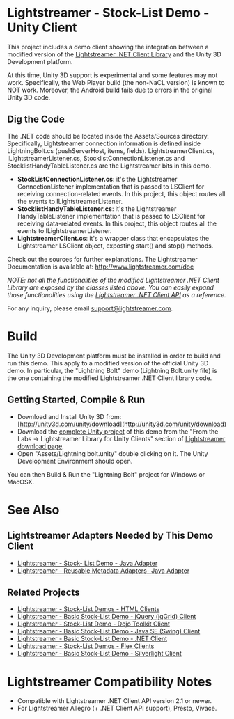 # Lightstreamer - Stock-List Demo - Unity Client #

<!-- END DESCRIPTION lightstreamer-example-stocklist-client-unity -->

This project includes a demo client showing the integration between a modified version of the [Lightstreamer .NET Client Library](http://www.lightstreamer.com/docs/client_dotnet_api/frames.html) and the Unity 3D Development platform.<br>

At this time, Unity 3D support is experimental and some features may not work. Specifically, the Web Player build (the non-NaCL version) is known to NOT work. Moreover, the Android build fails due to errors in the original Unity 3D code.

## Dig the Code ##

The .NET code should be located inside the Assets/Sources directory.<br>
Specifically, Lightstreamer connection information is defined inside LightningBolt.cs (pushServerHost, items, fields).
LightstreamerClient.cs, ILightstreamerListener.cs, StocklistConnectionListener.cs and StocklistHandyTableListener.cs are the Lightstreamer bits in this demo.

* <b>StockListConnectionListener.cs</b>: it's the Lightstreamer ConnectionListener implementation that is passed to LSClient for receiving connection-related events. In this project, this object routes all the events to ILightstreamerListener.
* <b>StocklistHandyTableListener.cs</b>: it's the Lightstreamer HandyTableListener implementation that is passed to LSClient for receiving data-related events. In this project, this object routes all the events to ILightstreamerListener.
* <b>LightstreamerClient.cs</b>: it's a wrapper class that encapsulates the Lightstreamer LSClient object, exposting start() and stop() methods.

Check out the sources for further explanations. The Lightstreamer Documentation is available at: http://www.lightstreamer.com/doc<br>

<i>NOTE: not all the functionalities of the modified Lightstreamer .NET Client Library are exposed by the classes listed above. You can easily expand those functionalities using the [Lightstreamer .NET Client API](http://www.lightstreamer.com/docs/client_dotnet_api/frames.html) as a reference. </i>

For any inquiry, please email support@lightstreamer.com.

<!-- START DESCRIPTION lightstreamer-example-stocklist-client-unity -->

# Build #

The Unity 3D Development platform must be installed in order to build and run this demo. This apply to a modified version of the official Unity 3D demo. In particular, the "Lightning Bolt" demo (Lightning Bolt.unity file) is the one containing the modified Lightstreamer .NET Client library code.

## Getting Started, Compile & Run ##

* Download and Install Unity 3D from: [http://unity3d.com/unity/download](http://unity3d.com/unity/download)
* Download the [complete Unity project](http://www.lightstreamer.com/download/1060/) of this demo from the "From the Labs -> Lightstreamer Library for Unity Clients" section of [Lightstreamer download page](http://www.lightstreamer.com/download). 
* Open "Assets/Lightning bolt.unity" double clicking on it. The Unity Development Environment should open.

You can then Build & Run the "Lightning Bolt" project for Windows or MacOSX.

# See Also #

## Lightstreamer Adapters Needed by This Demo Client ##

<!-- START RELATED_ENTRIES -->
* [Lightstreamer - Stock- List Demo - Java Adapter](https://github.com/Weswit/Lightstreamer-example-Stocklist-adapter-java)
* [Lightstreamer - Reusable Metadata Adapters- Java Adapter](https://github.com/Weswit/Lightstreamer-example-ReusableMetadata-adapter-java)

<!-- END RELATED_ENTRIES -->

## Related Projects ##

* [Lightstreamer - Stock-List Demos - HTML Clients](https://github.com/Weswit/Lightstreamer-example-Stocklist-client-javascript)
* [Lightstreamer - Basic Stock-List Demo - jQuery (jqGrid) Client](https://github.com/Weswit/Lightstreamer-example-StockList-client-jquery)
* [Lightstreamer - Stock-List Demo - Dojo Toolkit Client](https://github.com/Weswit/Lightstreamer-example-StockList-client-dojo)
* [Lightstreamer - Basic Stock-List Demo - Java SE (Swing) Client](https://github.com/Weswit/Lightstreamer-example-StockList-client-java)
* [Lightstreamer - Basic Stock-List Demo - .NET Client](https://github.com/Weswit/Lightstreamer-example-StockList-client-dotnet)
* [Lightstreamer - Stock-List Demos - Flex Clients](https://github.com/Weswit/Lightstreamer-example-StockList-client-flex)
* [Lightstreamer - Basic Stock-List Demo - Silverlight Client](https://github.com/Weswit/Lightstreamer-example-StockList-client-silverlight)

# Lightstreamer Compatibility Notes #

- Compatible with Lightstreamer .NET Client API version 2.1 or newer.
- For Lightstreamer Allegro (+ .NET Client API support), Presto, Vivace.
